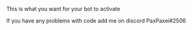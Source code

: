 This is what you want for your bot to activate       

If you have any problems with code add me on discord PaxPaxei#2506
